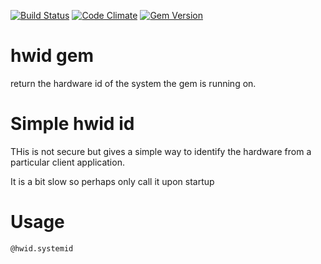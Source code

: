 [![Build Status](https://travis-ci.org/semdinsp/hwid.png)](https://travis-ci.org/semdinsp/hwid)
[![Code Climate](https://codeclimate.com/github/semdinsp/hwid/badges/gpa.svg)](https://codeclimate.com/github/semdinsp/hwid)
[![Gem Version](https://badge.fury.io/rb/hwid.png)](http://badge.fury.io/rb/hwid)

hwid gem
============

return the hardware id of the system the gem is running on.

Simple hwid id
=====================
THis is not secure but gives  a simple way to identify the hardware from a particular client application.

It is a bit slow so perhaps only call it upon startup
 

Usage
=======

    @hwid.systemid
